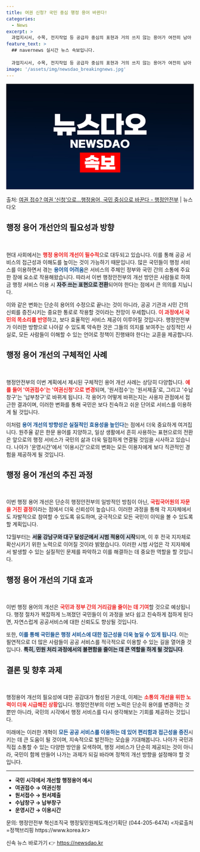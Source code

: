 ```yaml
---
title: 여권 신청? 국민 중심 행정 용어 바뀐다!
categories:
  - News
excerpt: >
  과업지시서, 수목, 전지작업 등 공급자 중심의 표현과 거의 쓰지 않는 용어가 여전히 남아 있는 행정 현장의 …
feature_text: >
  ## navernews 실시간 뉴스 속보입니다.

  과업지시서, 수목, 전지작업 등 공급자 중심의 표현과 거의 쓰지 않는 용어가 여전히 남아 있는 행정 현장의 …
image: '/assets/img/newsdao_breakingnews.jpg'
---
```


![뉴스다오 속보](/assets/img/newsdao_breakingnews.jpg)

<p>출처: <a href="https://newsdao.kr/2690" rel="dofollow">여권 접수? 여권 ‘신청’으로…행정용어, 국민 중심으로 바꾼다 - 행정안전부</a> | 뉴스다오</p>

<h2 data-ke-size="size26">행정 용어 개선안의 필요성과 방향</h2>

<p data-ke-size="size16">&nbsp;</p>

현대 사회에서는 <b><span style="color: #ee2323;">행정 용어의 개선이 필수적</span></b>으로 대두되고 있습니다. 이를 통해 공공 서비스의 접근성과 이해도를 높이는 것이 가능하기 때문입니다. 많은 국민들이 행정 서비스를 이용하면서 겪는 <b><span style="color: #1a5490;">용어의 어려움</span></b>은 서비스의 주체인 정부와 국민 간의 소통에 주요한 장애 요소로 작용해왔습니다. 따라서 이번 행정안전부의 개선 방안은 사람들로 하여금 행정 서비스 이용 시 <b><span style="background-color: #21538527;">자주 쓰는 표현으로 전환</span></b>되어야 한다는 점에서 큰 의의를 지닙니다.

이와 같은 변화는 단순히 용어의 수정으로 끝나는 것이 아니라, 공공 기관과 시민 간의 신뢰를 증진시키는 중요한 통로로 작용할 것이라는 전망이 우세합니다. <b><span style="color: #ee2323;">이 과정에서 국민의 목소리를 반영</span></b>하고, 보다 효율적인 서비스 제공이 이루어질 것입니다. 행정안전부가 이러한 방향으로 나아갈 수 있도록 약속한 것은 그들의 의지를 보여주는 상징적인 사실로, 모든 사람들이 이해할 수 있는 언어로 정책이 진행돼야 한다는 교훈을 제공합니다.

<h2 data-ke-size="size26">행정 용어 개선의 구체적인 사례</h2>

<p data-ke-size="size16">&nbsp;</p>

행정안전부의 이번 계획에서 제시된 구체적인 용어 개선 사례는 상당히 다양합니다. <b><span style="color: #ee2323;">예를 들어 '여권접수'는 '여권신청'으로 변경</span></b>되며, '원서접수'는 '원서제출'로, 그리고 '수납창구'는 '납부창구'로 바뀌게 됩니다. 각 용어가 어떻게 바뀌는지는 사용자 관점에서 접근한 결과이며, 이러한 변화를 통해 국민은 보다 친숙하고 쉬운 단어로 서비스를 이용하게 될 것입니다.

이처럼 <b><span style="color: #1a5490;">용어 개선의 방향성은 실질적인 효용성을 높인다</span></b>는 점에서 더욱 중요하게 여겨집니다. 원주율 같은 한문 용어를 지양하고, 일상 생활에서 흔히 사용하는 표현으로의 전환은 앞으로의 행정 서비스가 국민의 삶과 더욱 밀접하게 연결될 것임을 시사하고 있습니다. 나아가 '운영시간'에서 '이용시간'으로의 변화는 모든 이용자에게 보다 직관적인 경험을 제공하게 될 것입니다.

<h2 data-ke-size="size26">행정 용어 개선의 추진 과정</h2>

<p data-ke-size="size16">&nbsp;</p>

이번 행정 용어 개선은 단순히 행정안전부의 일방적인 방침이 아닌, <b><span style="color: #ee2323;">국립국어원의 자문을 거친 결정</span></b>이라는 점에서 더욱 신뢰성이 높습니다. 이러한 과정을 통해 각 지자체에서도 자발적으로 참여할 수 있도록 유도하며, 궁극적으로 모든 국민이 이익을 볼 수 있도록 할 계획입니다. 

12월부터는 <b><span style="background-color: #21538527;">서울 강남구와 대구 달성군에서 시범 적용이 시작</span></b>되며, 이 후 전국 지자체로 확산시키기 위한 노력으로 이어질 것이라 밝혔습니다. 이러한 시범 사업은 각 지자체에서 발생할 수 있는 실질적인 문제를 파악하고 이를 해결하는 데 중요한 역할을 할 것입니다.

<h2 data-ke-size="size26">행정 용어 개선의 기대 효과</h2>

<p data-ke-size="size16">&nbsp;</p>

이번 행정 용어의 개선은 <b><span style="color: #ee2323;">국민과 정부 간의 거리감을 줄이는 데 기여</span></b>할 것으로 예상됩니다. 행정 절차가 복잡하게 느껴졌던 국민들이 이 과정을 보다 쉽고 친숙하게 접하게 된다면, 자연스럽게 공공서비스에 대한 신뢰도도 향상될 것입니다. 

또한, <b><span style="color: #1a5490;">이를 통해 국민들은 행정 서비스에 대한 접근성을 더욱 높일 수 있게 됩니다</span></b>. 이는 필연적으로 더 많은 사람들이 공공 서비스를 적극적으로 이용할 수 있는 길을 열어줄 것입니다. <b><span style="background-color: #21538527;">특히, 민원 처리 과정에서의 불편함을 줄이는 데 큰 역할을 하게 될 것입니다</span></b>.

<h2 data-ke-size="size26">결론 및 향후 과제</h2>

<p data-ke-size="size16">&nbsp;</p>

행정용어 개선의 필요성에 대한 공감대가 형성된 가운데, 이제는 <b><span style="color: #ee2323;">소통의 개선을 위한 노력이 더욱 시급해진 상황</span></b>입니다. 행정안전부의 이번 노력은 단순히 용어를 변경하는 것뿐만 아니라, 국민의 시각에서 행정 서비스를 다시 생각해보는 기회를 제공하는 것입니다. 

미래에는 이러한 개혁이 <b><span style="color: #1a5490;">모든 공공 서비스를 이용하는 데 있어 편리함과 접근성을 증진</span></b>시키는 데 큰 도움이 될 것이며, 지속적으로 발전하는 모습을 기대해봅니다. 나아가 국민과 직접 소통할 수 있는 다양한 방안을 모색하여, 행정 서비스가 단순히 제공되는 것이 아니라, 국민이 함께 만들어 나가는 과제가 되길 바라며 정책의 개선 방향을 설정해야 할 것입니다.

<hr>

<ul>
  <li><b>국민 시각에서 개선할 행정용어 예시</b></li>
  <li><b>여권접수 → 여권신청</b></li>
  <li><b>원서접수 → 원서제출</b></li>
  <li><b>수납창구 → 납부창구</b></li>
  <li><b>운영시간 → 이용시간</b></li>
</ul>

<p data-ke-size="size16">문의: 행정안전부 혁신조직국 행정및민원제도개선기획단 (044-205-6474) <자료출처=정책브리핑 https://www.korea.kr></p> 

신속 뉴스 바로가기 👉 <a href="https://newsdao.kr" rel="dofollow">https://newsdao.kr</a>


